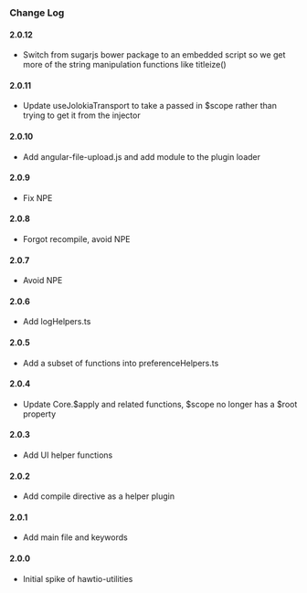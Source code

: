 ### Change Log

#### 2.0.12
* Switch from sugarjs bower package to an embedded script so we get more of the string manipulation functions like titleize()

#### 2.0.11
* Update useJolokiaTransport to take a passed in $scope rather than trying to get it from the injector

#### 2.0.10
* Add angular-file-upload.js and add module to the plugin loader

#### 2.0.9
* Fix NPE

#### 2.0.8
* Forgot recompile, avoid NPE

#### 2.0.7
* Avoid NPE

#### 2.0.6
* Add logHelpers.ts

#### 2.0.5
* Add a subset of functions into preferenceHelpers.ts

#### 2.0.4
* Update Core.$apply and related functions, $scope no longer has a $root property

#### 2.0.3
* Add UI helper functions

#### 2.0.2
* Add compile directive as a helper plugin

#### 2.0.1
* Add main file and keywords

#### 2.0.0
* Initial spike of hawtio-utilities
